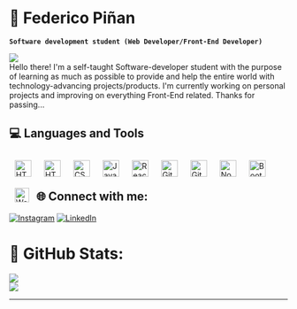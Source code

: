 <h1>🧉 Federico Piñan</h1>

**`Software development student (Web Developer/Front-End Developer)`**

[![](https://visitcount.itsvg.in/api?id=f&icon=6&color=9)](https://visitcount.itsvg.in)
<br>
Hello there! I'm a self-taught Software-developer student with the purpose of learning as much as possible to provide and help the entire world with technology-advancing projects/products. I'm currently working on personal projects and improving on everything Front-End related. Thanks for passing...

<h2>💻 Languages and Tools</h2>

<img align="left" alt="HTML" width="30px" style="padding:10px;" 
src="https://cdn.jsdelivr.net/gh/devicons/devicon/icons/python/python-original.svg"/>
<img align="left" alt="HTML" width="30px" style="padding:10px;" src="https://cdn.jsdelivr.net/gh/devicons/devicon/icons/html5/html5-plain.svg" />
<img align="left" alt="CSS" width="30px" style="padding:10px;" src="https://cdn.jsdelivr.net/gh/devicons/devicon/icons/css3/css3-plain.svg" />
<img align="left" alt="JavaScript" width="30px" style="padding:10px;" src="https://cdn.jsdelivr.net/gh/devicons/devicon/icons/javascript/javascript-plain.svg" />
<img align="left" alt="React" width="30px" style="padding:10px;" src="https://cdn.jsdelivr.net/gh/devicons/devicon/icons/react/react-original.svg" />
<img align="left" alt="Git" width="30px" style="padding:10px;" src="https://cdn.jsdelivr.net/gh/devicons/devicon/icons/git/git-original.svg" />
<img align="left" alt="GitHub" width="30px" style="padding:10px;" src="https://cdn.jsdelivr.net/gh/devicons/devicon/icons/github/github-original.svg" />
<img align="left" alt="NodeJS" width="30px" style="padding:10px;" src="https://cdn.jsdelivr.net/gh/devicons/devicon/icons/nodejs/nodejs-original.svg" />
<img align="left" alt="Bootstrap" width="30px" style="padding:10px;" src="https://cdn.jsdelivr.net/gh/devicons/devicon/icons/bootstrap/bootstrap-plain.svg" />
<img align="left" alt="WordPress" width="26px" style="padding:10px;"
src="https://cdn.jsdelivr.net/gh/devicons/devicon/icons/figma/figma-original.svg"/>

<br/>
<br/>

<h2>🌐 Connect with me:</h2>

[![Instagram](https://img.shields.io/badge/Instagram-%23E4405F.svg?logo=Instagram&logoColor=white)](https://instagram.com/ffedepinan)
[![LinkedIn](https://img.shields.io/badge/LinkedIn-%230077B5.svg?logo=linkedin&logoColor=white)](https://linkedin.com/in/federico-iñan)

# 🚀 GitHub Stats:

![](https://github-readme-stats.vercel.app/api?username=federicopinan&theme=neon&hide_border=true&include_all_commits=false&count_private=false)<br/>
![](https://github-readme-streak-stats.herokuapp.com/?user=federicopinan&theme=neon&hide_border=true)

---
